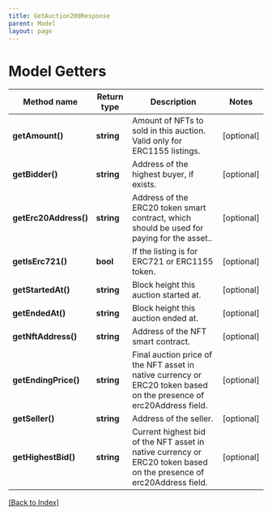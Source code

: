 ```yaml
---
title: GetAuction200Response
parent: Model
layout: page
---
```


# Model Getters

Method name | Return type | Description | Notes
------------ | ------------- | ------------- | -------------
**getAmount()** | **string** | Amount of NFTs to sold in this auction. Valid only for ERC1155 listings. | [optional]
**getBidder()** | **string** | Address of the highest buyer, if exists. | [optional]
**getErc20Address()** | **string** | Address of the ERC20 token smart contract, which should be used for paying for the asset.. | [optional]
**getIsErc721()** | **bool** | If the listing is for ERC721 or ERC1155 token. | [optional]
**getStartedAt()** | **string** | Block height this auction started at. | [optional]
**getEndedAt()** | **string** | Block height this auction ended at. | [optional]
**getNftAddress()** | **string** | Address of the NFT smart contract. | [optional]
**getEndingPrice()** | **string** | Final auction price of the NFT asset in native currency or ERC20 token based on the presence of erc20Address field. | [optional]
**getSeller()** | **string** | Address of the seller. | [optional]
**getHighestBid()** | **string** | Current highest bid of the NFT asset in native currency or ERC20 token based on the presence of erc20Address field. | [optional]

[[Back to Index]](../index.md)
